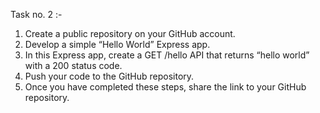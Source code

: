 Task no. 2 :-

1. Create a public repository on your GitHub account.
2. Develop a simple “Hello World” Express app.
3. In this Express app, create a GET /hello API that returns “hello world” with a 200 status code.
4. Push your code to the GitHub repository.
5. Once you have completed these steps, share the link to your GitHub repository.
